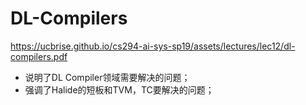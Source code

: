# DL-Compilers

https://ucbrise.github.io/cs294-ai-sys-sp19/assets/lectures/lec12/dl-compilers.pdf
- 说明了DL Compiler领域需要解决的问题；
- 强调了Halide的短板和TVM，TC要解决的问题；
